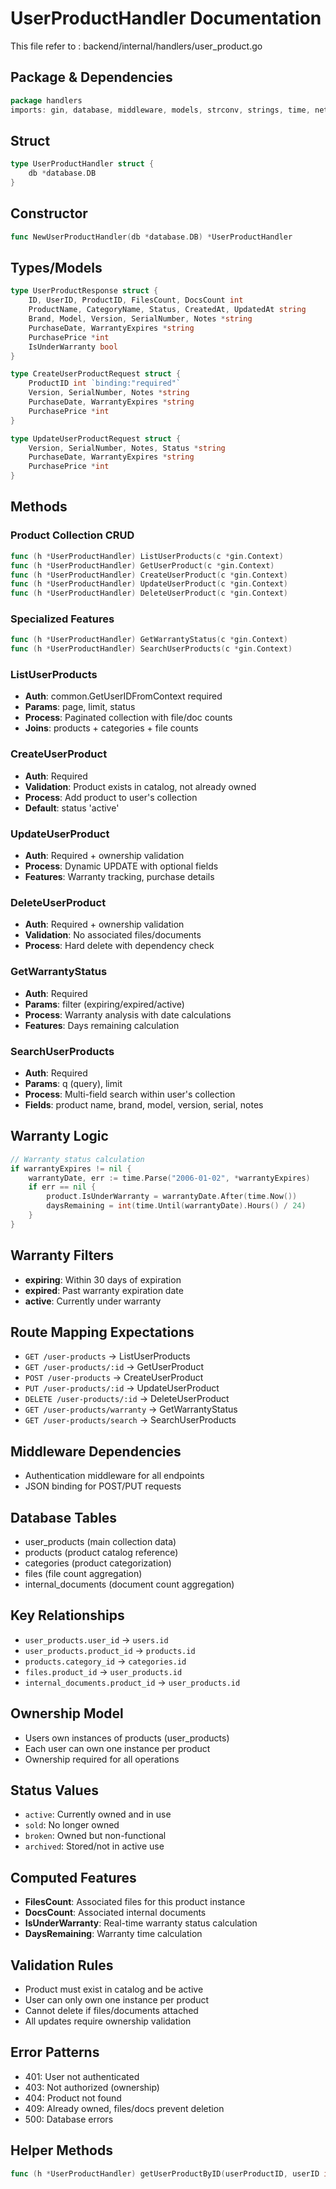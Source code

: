 # UserProductHandler Documentation

This file refer to : backend/internal/handlers/user_product.go

## Package & Dependencies
```go
package handlers
imports: gin, database, middleware, models, strconv, strings, time, net/http
```

## Struct
```go
type UserProductHandler struct {
    db *database.DB
}
```

## Constructor
```go
func NewUserProductHandler(db *database.DB) *UserProductHandler
```

## Types/Models
```go
type UserProductResponse struct {
    ID, UserID, ProductID, FilesCount, DocsCount int
    ProductName, CategoryName, Status, CreatedAt, UpdatedAt string
    Brand, Model, Version, SerialNumber, Notes *string
    PurchaseDate, WarrantyExpires *string
    PurchasePrice *int
    IsUnderWarranty bool
}

type CreateUserProductRequest struct {
    ProductID int `binding:"required"`
    Version, SerialNumber, Notes *string
    PurchaseDate, WarrantyExpires *string
    PurchasePrice *int
}

type UpdateUserProductRequest struct {
    Version, SerialNumber, Notes, Status *string
    PurchaseDate, WarrantyExpires *string
    PurchasePrice *int
}
```

## Methods

### Product Collection CRUD
```go
func (h *UserProductHandler) ListUserProducts(c *gin.Context)
func (h *UserProductHandler) GetUserProduct(c *gin.Context)
func (h *UserProductHandler) CreateUserProduct(c *gin.Context)
func (h *UserProductHandler) UpdateUserProduct(c *gin.Context)
func (h *UserProductHandler) DeleteUserProduct(c *gin.Context)
```

### Specialized Features
```go
func (h *UserProductHandler) GetWarrantyStatus(c *gin.Context)
func (h *UserProductHandler) SearchUserProducts(c *gin.Context)
```

### ListUserProducts
- **Auth**: common.GetUserIDFromContext required
- **Params**: page, limit, status
- **Process**: Paginated collection with file/doc counts
- **Joins**: products + categories + file counts

### CreateUserProduct
- **Auth**: Required
- **Validation**: Product exists in catalog, not already owned
- **Process**: Add product to user's collection
- **Default**: status 'active'

### UpdateUserProduct
- **Auth**: Required + ownership validation
- **Process**: Dynamic UPDATE with optional fields
- **Features**: Warranty tracking, purchase details

### DeleteUserProduct
- **Auth**: Required + ownership validation
- **Validation**: No associated files/documents
- **Process**: Hard delete with dependency check

### GetWarrantyStatus
- **Auth**: Required
- **Params**: filter (expiring/expired/active)
- **Process**: Warranty analysis with date calculations
- **Features**: Days remaining calculation

### SearchUserProducts
- **Auth**: Required
- **Params**: q (query), limit
- **Process**: Multi-field search within user's collection
- **Fields**: product name, brand, model, version, serial, notes

## Warranty Logic
```go
// Warranty status calculation
if warrantyExpires != nil {
    warrantyDate, err := time.Parse("2006-01-02", *warrantyExpires)
    if err == nil {
        product.IsUnderWarranty = warrantyDate.After(time.Now())
        daysRemaining = int(time.Until(warrantyDate).Hours() / 24)
    }
}
```

## Warranty Filters
- **expiring**: Within 30 days of expiration
- **expired**: Past warranty expiration date
- **active**: Currently under warranty

## Route Mapping Expectations
- `GET /user-products` → ListUserProducts
- `GET /user-products/:id` → GetUserProduct
- `POST /user-products` → CreateUserProduct
- `PUT /user-products/:id` → UpdateUserProduct
- `DELETE /user-products/:id` → DeleteUserProduct
- `GET /user-products/warranty` → GetWarrantyStatus
- `GET /user-products/search` → SearchUserProducts

## Middleware Dependencies
- Authentication middleware for all endpoints
- JSON binding for POST/PUT requests

## Database Tables
- user_products (main collection data)
- products (product catalog reference)
- categories (product categorization)
- files (file count aggregation)
- internal_documents (document count aggregation)

## Key Relationships
- `user_products.user_id` → `users.id`
- `user_products.product_id` → `products.id`
- `products.category_id` → `categories.id`
- `files.product_id` → `user_products.id`
- `internal_documents.product_id` → `user_products.id`

## Ownership Model
- Users own instances of products (user_products)
- Each user can own one instance per product
- Ownership required for all operations

## Status Values
- `active`: Currently owned and in use
- `sold`: No longer owned
- `broken`: Owned but non-functional
- `archived`: Stored/not in active use

## Computed Features
- **FilesCount**: Associated files for this product instance
- **DocsCount**: Associated internal documents
- **IsUnderWarranty**: Real-time warranty status calculation
- **DaysRemaining**: Warranty time calculation

## Validation Rules
- Product must exist in catalog and be active
- User can only own one instance per product
- Cannot delete if files/documents attached
- All updates require ownership validation

## Error Patterns
- 401: User not authenticated
- 403: Not authorized (ownership)
- 404: Product not found
- 409: Already owned, files/docs prevent deletion
- 500: Database errors

## Helper Methods
```go
func (h *UserProductHandler) getUserProductByID(userProductID, userID int) (*UserProductResponse, error)
```
